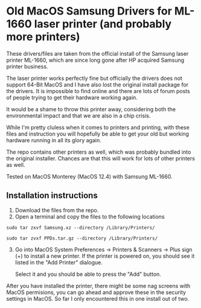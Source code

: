 # Old MacOS Samsung Drivers for ML-1660 laser printer (and probably more printers)

These drivers/files are taken from the official install of the Samsung laser printer ML-1660, which are since long gone after HP acquired Samsung printer business.

The laser printer works perfectly fine but officially the drivers does not support 64-Bit MacOS and I have also lost the original install package for the drivers.
It is impossible to find online and there are lots of forum posts of people trying to get their hardware working again.

It would be a shame to throw this printer away, considering both the environmental impact and that we are also in a chip crisis.

While I'm pretty cluless when it comes to printers and printing, with these files and instruction you will hopefully be able to get your old but working hardware running in all its glory again. 

The repo contains other printers as well, which was probably bundled into the original installer. Chances are that this will work for lots of other printers as well.

Tested on MacOS Monterey (MacOS 12.4) with Samsung ML-1660.

## Installation instructions

1. Download the files from the repo.
2. Open a terminal and copy the files to the following locations 

```sudo tar zxvf Samsung.xz --directory /Library/Printers/```

```sudo tar zvxf PPDs.tar.gz --directory /Library/Printers/```

3. Go into MacOS System Preferences -> Printers & Scanners -> Plus sign (+) to install a new printer.
   If the printer is powered on, you should see it listed in the "Add Printer" dialogue.
   
   Select it and you should be able to press the "Add" button.


After you have installed the printer, there might be some nag screens with MacOS permisions, you can go ahead and approve these in the security settings in MacOS. So far I only encountered this in one install out of two.

